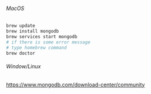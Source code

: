 ###### MacOS
```sh
brew update
brew install mongodb
brew services start mongodb
# if there is some error message
# type homebrew command 
brew doctor
```
  
###### Window/Linux
https://www.mongodb.com/download-center/community
  
  
  
